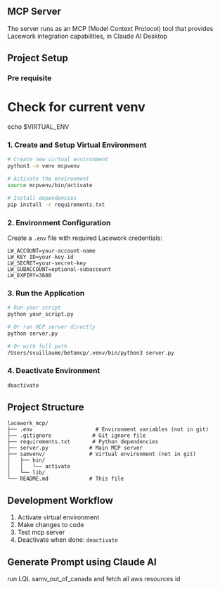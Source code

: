 ## MCP Server
The server runs as an MCP (Model Context Protocol) tool that provides Lacework integration capabilities, in Claude AI Desktop

## Project Setup

### Pre requisite
# Check for current venv

echo $VIRTUAL_ENV

### 1. Create and Setup Virtual Environment
```bash
# Create new virtual environment
python3 -m venv mcpvenv

# Activate the environment
source mcpvenv/bin/activate

# Install dependencies
pip install -r requirements.txt
```

### 2. Environment Configuration
Create a `.env` file with required Lacework credentials:
```
LW_ACCOUNT=your-account-name
LW_KEY_ID=your-key-id
LW_SECRET=your-secret-key
LW_SUBACCOUNT=optional-subaccount
LW_EXPIRY=3600
```

### 3. Run the Application
```bash
# Run your script
python your_script.py

# Or run MCP server directly
python server.py

# Or with full path
/Users/svuillaume/betamcp/.venv/bin/python3 server.py
```

### 4. Deactivate Environment
```bash
deactivate
```

## Project Structure
```
lacework_mcp/
├── .env                    # Environment variables (not in git)
├── .gitignore             # Git ignore file
├── requirements.txt       # Python dependencies
├── server.py             # Main MCP server
├── samvenv/              # Virtual environment (not in git)
│   ├── bin/
│   │   └── activate
│   └── lib/
└── README.md             # This file
```

## Development Workflow
1. Activate virtual environment
2. Make changes to code
3. Test mcp server
4. Deactivate when done: `deactivate`

## Generate Prompt using Claude AI

run LQL samv_out_of_canada and fetch all aws resources id
